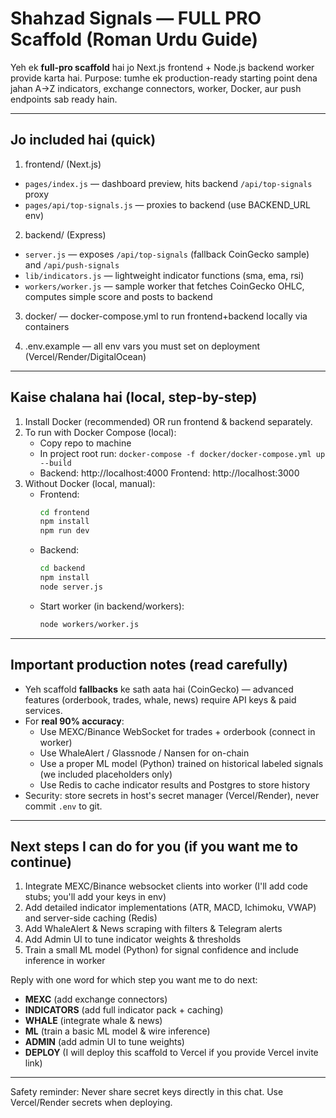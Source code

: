 
# Shahzad Signals — FULL PRO Scaffold (Roman Urdu Guide)

Yeh ek **full-pro scaffold** hai jo Next.js frontend + Node.js backend worker provide karta hai.
Purpose: tumhe ek production-ready starting point dena jahan A→Z indicators, exchange connectors, worker, Docker, aur push endpoints sab ready hain.

---

## Jo included hai (quick)
1. frontend/  (Next.js)
  - `pages/index.js` — dashboard preview, hits backend `/api/top-signals` proxy
  - `pages/api/top-signals.js` — proxies to backend (use BACKEND_URL env)

2. backend/  (Express)
  - `server.js` — exposes `/api/top-signals` (fallback CoinGecko sample) and `/api/push-signals`
  - `lib/indicators.js` — lightweight indicator functions (sma, ema, rsi)
  - `workers/worker.js` — sample worker that fetches CoinGecko OHLC, computes simple score and posts to backend

3. docker/ — docker-compose.yml to run frontend+backend locally via containers

4. .env.example — all env vars you must set on deployment (Vercel/Render/DigitalOcean)

---

## Kaise chalana hai (local, step-by-step)
1. Install Docker (recommended) OR run frontend & backend separately.
2. To run with Docker Compose (local):
   - Copy repo to machine
   - In project root run: `docker-compose -f docker/docker-compose.yml up --build`
   - Backend: http://localhost:4000  Frontend: http://localhost:3000
3. Without Docker (local, manual):
   - Frontend:
     ```bash
     cd frontend
     npm install
     npm run dev
     ```
   - Backend:
     ```bash
     cd backend
     npm install
     node server.js
     ```
   - Start worker (in backend/workers):
     ```bash
     node workers/worker.js
     ```

---

## Important production notes (read carefully)
- Yeh scaffold **fallbacks** ke sath aata hai (CoinGecko) — advanced features (orderbook, trades, whale, news) require API keys & paid services.
- For **real 90% accuracy**:
  - Use MEXC/Binance WebSocket for trades + orderbook (connect in worker)
  - Use WhaleAlert / Glassnode / Nansen for on-chain
  - Use a proper ML model (Python) trained on historical labeled signals (we included placeholders only)
  - Use Redis to cache indicator results and Postgres to store history
- Security: store secrets in host's secret manager (Vercel/Render), never commit `.env` to git.

---

## Next steps I can do for you (if you want me to continue)
1. Integrate MEXC/Binance websocket clients into worker (I'll add code stubs; you'll add your keys in env)  
2. Add detailed indicator implementations (ATR, MACD, Ichimoku, VWAP) and server-side caching (Redis)  
3. Add WhaleAlert & News scraping with filters & Telegram alerts  
4. Add Admin UI to tune indicator weights & thresholds  
5. Train a small ML model (Python) for signal confidence and include inference in worker

Reply with one word for which step you want me to do next:
 - **MEXC** (add exchange connectors)
 - **INDICATORS** (add full indicator pack + caching)
 - **WHALE** (integrate whale & news)
 - **ML** (train a basic ML model & wire inference)
 - **ADMIN** (add admin UI to tune weights)
 - **DEPLOY** (I will deploy this scaffold to Vercel if you provide Vercel invite link)

---

Safety reminder: Never share secret keys directly in this chat. Use Vercel/Render secrets when deploying.
